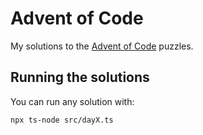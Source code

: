 # Advent of Code

My solutions to the [Advent of Code](https://adventofcode.com/) puzzles.

## Running the solutions

You can run any solution with:

```bash
npx ts-node src/dayX.ts
```
